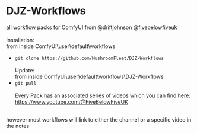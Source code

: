 # DJZ-Workflows
all workflow packs for ComfyUI from @driftjohnson @fivebelowfiveuk
<br /><br />
Installation: <br />
from inside ComfyUI\user\default\workflows
- `git clone https://github.com/MushroomFleet/DJZ-Workflows`
<br /><br />
Update:<br />
from inside ComfyUI\user\default\workflows\DJZ-Workflows
- `git pull`<br /><br />
Every Pack has an associated series of videos which you can find here:<br />
https://www.youtube.com/@FiveBelowFiveUK<br />
<br />
however most workflows will link to either the channel or a specific video in the notes<br />
